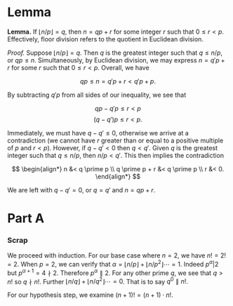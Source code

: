 # Lemma

**Lemma.** If $\lfloor n / p \rfloor = q$, then $n = qp + r$ for some integer $r$ such that $0 \le r \lt p$. Effectively, floor division refers to the quotient in Euclidean division.

*Proof.* Suppose $\lfloor n / p \rfloor = q$. Then $q$ is the greatest integer such that $q \le n/p,$ or $qp \le n.$ Simultaneously, by Euclidean division, we may express $n = q \prime p + r$ for some $r$ such that $0 \le r \lt p.$ Overall, we have

$$qp \le n = q \prime p + r \lt q \prime p + p.$$

By subtracting $q \prime p$ from all sides of our inequality, we see that

$$qp - q \prime p \le r \lt p$$
$$(q - q \prime)p \le r \lt p.$$

Immediately, we must have $q - q \prime \le 0$, otherwise we arrive at a contradiction (we cannot have $r$ greater than or equal to a positive multiple of $p$ and $r \lt p$). However, if $q - q \prime \lt 0$ then $q \lt q \prime.$ Given $q$ is the greatest integer such that $q \le n/p,$ then $n/p \lt q \prime$. This then implies the contradiction

$$
\begin{align*}
n &< q \prime p \\
q \prime p + r &< q \prime p \\
r &< 0.
\end{align*}
$$

We are left with $q - q \prime = 0$, or $q = q \prime$ and $n = qp + r$.

# Part A





### Scrap
We proceed with induction. For our base case where $n = 2$, we have $n! = 2! = 2$. When $p = 2$, we can verify that $\alpha = \lfloor n/p \rfloor + \lfloor n/p^2 \rfloor \cdots  = 1$. Indeed $p^\alpha | 2$ but $p^{\alpha + 1} = 4 \nmid 2$. Therefore $p^\alpha \parallel 2$. For any other prime $q$, we see that $q > n!$ so $q \nmid n!.$ Further $\lfloor n/{q} \rfloor + \lfloor n/{q}^2 \rfloor \cdots  = 0$. That is to say ${q}^0 \parallel n!.$

For our hypothesis step, we examine $(n+1)! = (n+1) \cdot n!.$ 
